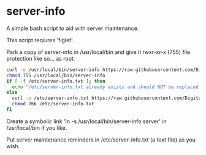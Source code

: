 # server-info
A simple bash script to aid with server maintenance.

This script reqiures 'figlet'.

Park a copy of server-info in /usr/local/bin and give it rwxr-xr-x (755) file protection like so... as root:

```bash
curl -o /usr/local/bin/server-info https://raw.githubusercontent.com/DigitalGrinnell/server-info/master/server-info
chmod 755 /usr/local/bin/server-info
if [ -f /etc/server-info.txt ]; then
  echo "/etc/server-info.txt already exists and should NOT be replaced!"
else
  curl -o /etc/server-info.txt https://raw.githubusercontent.com/DigitalGrinnell/server-info/master/server-info.txt
  chmod 766 /etc/server-info.txt
fi
```

Create a symbolic link 'ln -s /usr/local/bin/server-info server' in /usr/local/bin if you like.

Put server maintenance reminders in /etc/server-info.txt (a text file) as you wish.
